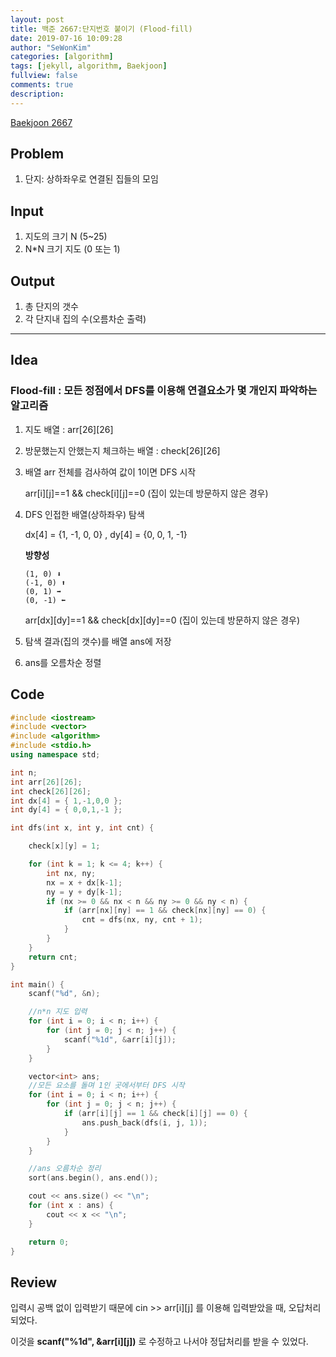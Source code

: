```yaml
---
layout: post
title: 백준 2667:단지번호 붙이기 (Flood-fill)
date: 2019-07-16 10:09:28
author: "SeWonKim"
categories: [algorithm]
tags: [jekyll, algorithm, Baekjoon]
fullview: false
comments: true
description: 
---
```



[Baekjoon 2667](https://www.acmicpc.net/problem/2667)

## Problem
  1. 단지: 상하좌우로 연결된 집들의 모임

## Input
  1. 지도의 크기 N (5~25)
  2. N*N 크기 지도 (0 또는 1)

## Output
  1. 총 단지의 갯수
  2. 각 단지내 집의 수(오름차순 출력)


---

## Idea
### Flood-fill : 모든 정점에서 DFS를 이용해 연결요소가 몇 개인지 파악하는 알고리즘
1. 지도 배열 : arr[26][26]

2. 방문했는지 안했는지 체크하는 배열 : check[26][26]

3. 배열 arr 전체를 검사하여 값이 1이면 DFS 시작

   arr[i][j]==1 && check[i][j]==0 (집이 있는데 방문하지 않은 경우)
   
4. DFS 인접한 배열(상하좌우) 탐색

   dx[4] = {1, -1, 0, 0} , dy[4] = {0, 0, 1, -1}
   
   **방향성**
   ```
   (1, 0) ⬇
   (-1, 0) ⬆
   (0, 1) ➡
   (0, -1) ⬅
   ```
   
   arr[dx][dy]==1 && check[dx][dy]==0 (집이 있는데 방문하지 않은 경우)
 
 5. 탐색 결과(집의 갯수)를 배열 ans에 저장
 
 6. ans를 오름차순 정렬
 
 
## Code
```cpp
#include <iostream>
#include <vector>
#include <algorithm>
#include <stdio.h>
using namespace std;

int n;
int arr[26][26];
int check[26][26];
int dx[4] = { 1,-1,0,0 };
int dy[4] = { 0,0,1,-1 };

int dfs(int x, int y, int cnt) {

	check[x][y] = 1;

	for (int k = 1; k <= 4; k++) {
		int nx, ny;
		nx = x + dx[k-1];
		ny = y + dy[k-1];
		if (nx >= 0 && nx < n && ny >= 0 && ny < n) {
			if (arr[nx][ny] == 1 && check[nx][ny] == 0) {
				cnt = dfs(nx, ny, cnt + 1);
			}
		}
	}
	return cnt;
}

int main() {
	scanf("%d", &n);

	//n*n 지도 입력
	for (int i = 0; i < n; i++) {
		for (int j = 0; j < n; j++) {
			scanf("%1d", &arr[i][j]);
		}
	}

	vector<int> ans;
	//모든 요소를 돌며 1인 곳에서부터 DFS 시작
	for (int i = 0; i < n; i++) {
		for (int j = 0; j < n; j++) {
			if (arr[i][j] == 1 && check[i][j] == 0) {
				ans.push_back(dfs(i, j, 1));
			}
		}
	}

	//ans 오름차순 정리
	sort(ans.begin(), ans.end());

	cout << ans.size() << "\n";
	for (int x : ans) {
		cout << x << "\n";
	}

	return 0;
}

```

## Review
입력시 공백 없이 입력받기 때문에 cin >> arr[i][j] 를 이용해 입력받았을 때, 오답처리되었다.

이것을 **scanf("%1d", &arr[i][j])** 로 수정하고 나서야 정답처리를 받을 수 있었다. 

